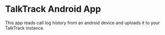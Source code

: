TalkTrack Android App
=====================

This app reads call log history from an android device and uploads it to your TalkTrack instance.
